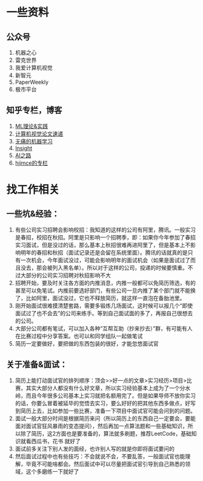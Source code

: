 # 一些资料
## 公众号  
1. 机器之心  
2. 雷克世界  
3. 我爱计算机视觉  
4. 新智元  
5. PaperWeekly  
6. 极市平台  

## 知乎专栏，博客
1. [ML理论&实践](https://zhuanlan.zhihu.com/c_152307828)  
2. [计算机视觉论文速递](https://zhuanlan.zhihu.com/c_172507674)  
3. [无痛的机器学习](https://zhuanlan.zhihu.com/hsmyyPaperWeekly)  
4. [Insight](https://zhuanlan.zhihu.com/ai-insight)  
5. [AI之路](https://blog.csdn.net/u014380165)    
6. [hjimce的专栏](https://blog.csdn.net/hjimce)  

# 找工作相关
## 一些坑&经验：
1. 有些公司实习招聘会影响校招：我知道的这样的公司有阿里，腾讯。一般实习是春招，校招在秋招。阿里是只影响一个招聘季，即：如果你今年参加了春招实习面试，但是没过的话，那么基本上秋招很难再进阿里了，但是基本上不影响明年的春招和秋招（面试记录还是会留在系统里面）。腾讯的话就真的是只有一次机会，今年面试没过，可能会影响明年的面试机会（如果是面试过了而且没去，那会被列入黑名单）。所以对于这样的公司，投递的时候要慎重。不过大部分的公司实习招聘对秋招影响不大  
2. 招聘开始，要及时关注各方面的内推消息，内推一般都可以免简历筛选，有的甚至可以免笔试。内推前要选好部门，有些公司一旦内推了某个部门就不能换了，比如阿里，面试没过，它也不释放简历，就这样一直泡在备胎池里。  
3. 刚开始面试很难摸清楚套路，需要多锻炼几场面试，这时候可以报几个“即使面试过了也不会去”的公司来练手。等到自己面试面的多了，再报自己很想去的公司。  
4. 大部分公司都有笔试，可以加入各种“互帮互助（抄来抄去）”群，有可能有人在比赛过程中分享答案。也可以和同学组队一起做笔试  
5. 简历一定要做好，要把做的东西包装的很好，才能忽悠面试官  

## 关于准备&面试：
1. 简历上能打动面试官的排列顺序：顶会>>好一点的文章>实习经历>项目>比赛，其实大部分人都没有什么好文章，所以实习经验基本上成为了一个分水岭，而且今年很多公司基本上实习就把名额用完了。但是如果导师不放你实习的话，你要么冒着被延毕的觉悟去实习，要么好好的把其他东西多做点，好写到简历上去，比如参加一些比赛，准备一下项目中面试官可能会问到的问题。  
2. 面试一般大部分时间是根据简历来问（所以简历上的东西自己一定要会，要能面对面试官狂风暴雨的变态提问），然后再加一点算法题和一些基础知识，所以除了简历，这2方面也是要准备的，算法就多刷题，推荐LeetCode，基础知识就看西瓜书，花书 就好了  
3. 面试前多关注下别人发的面经，也许别人写的就是你即将面试要问的  
4. 然后面试过程中也有些技巧：不会就说不会，不要乱答，一般面试官也能理解，毕竟不可能啥都会。然后面试中可以尽量把面试官引导到自己熟悉的领域，这个多磨练一下就好了  